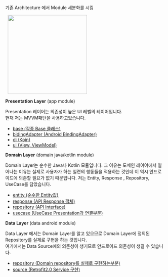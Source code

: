 ##
  기존 Architecture 에서 Module 세분화를 시킴
 <div>
  <img src="http://miro.medium.com/max/1258/1*a-AUcEVdyRJhIepo9JyJBw.png" hspace=8 width = 250>
 </div>
     
     
     
 **Presentation Layer**  (app module)
   
 Presentation 레이어는 의존성이 높은 UI 레벨의 레이어입니다.  
현재 저는 MVVM패턴을 사용하고있습니다.  
 - [base (각종 Base 클래스)](https://github.com/YunTaeSik/YtsCleanArchitecture/tree/master/app/src/main/java/com/yts/ytscleanarchitecture/presentation/base)
 - [bidingAdapter (Android BindingAdapter)](https://github.com/YunTaeSik/YtsCleanArchitecture/tree/master/app/src/main/java/com/yts/ytscleanarchitecture/presentation/bindingAdapter) 
 - [di (Koin)](https://github.com/YunTaeSik/YtsCleanArchitecture/tree/master/app/src/main/java/com/yts/ytscleanarchitecture/di)
 - [ui (View, ViewModel)](https://github.com/YunTaeSik/YtsCleanArchitecture/tree/master/app/src/main/java/com/yts/ytscleanarchitecture/presentation/ui)
   

 **Domain Layer**  (domain java/kotlin module)
   
  Domain Layer는 순수한 Java나 Kotlin 모듈입니다. 그 이유는 도메인 레이어에서 일어나는 이유는 실제로 사용자가 하는 일련의 행동들을 적용하는 것인데 이 역시 안드로이드에 의존할 필요가 없기 때문입니다. 
저는 Entity, Response , Repository, UseCase를 담았습니다.
  - [entity (순수한 Entity값)](https://github.com/YunTaeSik/YtsCleanArchitecture/tree/master/domain/src/main/java/com/yts/domain/entity)
  - [response (API Response 객체)](https://github.com/YunTaeSik/YtsCleanArchitecture/tree/master/domain/src/main/java/com/yts/domain/response)
  - [repository (API Interface)](https://github.com/YunTaeSik/YtsCleanArchitecture/tree/master/domain/src/main/java/com/yts/domain/repository)
   - [usecase (UseCase Presentation과 연결부분)](https://github.com/YunTaeSik/YtsCleanArchitecture/tree/master/domain/src/main/java/com/yts/domain/usecase)
   


   
 **Data Layer**  (data  android module)
   
Data Layer 에서는 Domain Layer를 알고 있으므로  Domain Layer에 정의된 Repository를 실제로 구현을 하는 것입니다.   
여기에서는 Data Source에의 의존성이 생기므로 안드로이드 의존성이 생길 수 있습니다.
  - [repository (Domain repository를 실제로 구현하는부분)](https://github.com/YunTaeSik/YtsCleanArchitecture/tree/master/data/src/main/java/com/yts/data/repository)
  - [source (Retrofit2.0 Service 구현)](https://github.com/YunTaeSik/YtsCleanArchitecture/tree/master/data/src/main/java/com/yts/data/source/remote)

  

